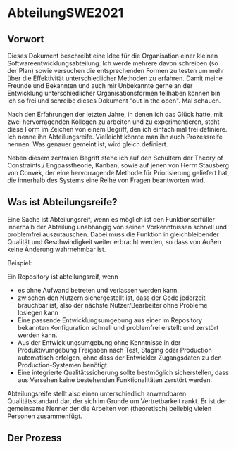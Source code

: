 # AbteilungSWE2021

## Vorwort

Dieses Dokument beschreibt eine Idee für die Organisation einer kleinen Softwareentwicklungsabteilung. Ich werde mehrere davon schreiben (so der Plan) sowie versuchen die entsprechenden Formen zu testen um mehr über die Effektivität unterschiedlicher Methoden zu erfahren. Damit meine Freunde und Bekannten und auch mir Unbekannte gerne an der Entwicklung unterschiedlicher Organisationsformen teilhaben können bin ich so frei und schreibe dieses Dokument "out in the open". Mal schauen.

Nach den Erfahrungen der letzten Jahre, in denen ich das Glück hatte, mit zwei hervorragenden Kollegen zu arbeiten und zu experimentieren, steht diese Form im Zeichen von einem Begriff, den ich einfach mal frei definiere. Ich nenne ihn Abteilungsreife. Vielleicht könnte man ihn auch Prozessreife nennen. Was genauer gemeint ist, wird gleich definiert. 

Neben diesem zentralen Begriff stehe ich auf den Schultern der Theory of Constraints / Engpasstheorie, Kanban, sowie auf jenen von Herrn Stausberg von Convek, der eine hervorragende Methode für Priorisierung geliefert hat, die innerhalb des Systems eine Reihe von Fragen beantworten wird.

## Was ist Abteilungsreife?

Eine Sache ist Abteilungsreif, wenn es möglich ist den Funktionserfüller innerhalb der Abteilung unabhängig von seinen Vorkenntnissen schnell und problemfrei auszutauschen. Dabei muss die Funktion in gleichbleibender Qualität und Geschwindigkeit weiter erbracht werden, so dass von Außen keine Änderung wahrnehmbar ist.

Beispiel: 

Ein Repository ist abteilungsreif, wenn 
- es ohne Aufwand betreten und verlassen werden kann.
- zwischen den Nutzern sichergestellt ist, dass der Code jederzeit brauchbar ist, also der nächste Nutzer/Bearbeiter ohne Probleme loslegen kann
- Eine passende Entwicklungsumgebung aus einer im Repository bekannten Konfiguration schnell und problemfrei erstellt und zerstört werden kann.
- Aus der Entwicklungsumgebung ohne Kenntnisse in der Produktivumgebung Freigaben nach Test, Staging oder Production automatisch erfolgen, ohne dass der Entwickler Zugangsdaten zu den Production-Systemen benötigt.
- Eine integrierte Qualitätssicherung sollte bestmöglich sicherstellen, dass aus Versehen keine bestehenden Funktionalitäten zerstört werden.

Abteilungsreife stellt also einen unterschiedlich anwendbaren Qualitätsstandard dar, der sich im Grunde um Vertretbarkeit rankt. Er ist der gemeinsame Nenner der die Arbeiten von (theoretisch) beliebig vielen Personen zusammenfügt.

## Der Prozess

